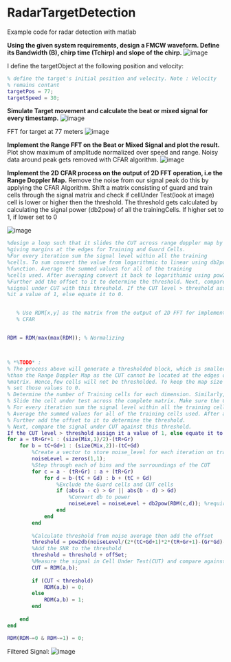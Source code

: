 # RadarTargetDetection
Example code for radar detection with matlab

<b>Using the given system requirements, design
a FMCW waveform. Define its Bandwidth (B), chirp time (Tchirp) and slope of the chirp.</b>
![image](https://user-images.githubusercontent.com/42981587/136083523-32aa7553-848c-4c45-95ee-adc8b489f4f6.png)

I define the targetObject at the following position and velocity:
```matlab
% define the target's initial position and velocity. Note : Velocity
% remains contant
targetPos = 77;
targetSpeed = 30;
```



<b>Simulate Target movement and calculate the beat or mixed signal for every timestamp.</b>
![image](https://user-images.githubusercontent.com/42981587/136083774-7c5281d0-1da9-4613-ae73-b91904e23b51.png)

FFT for target at 77 meters
![image](https://user-images.githubusercontent.com/42981587/136084048-9de3cdd0-bd14-451a-a72c-4bd57b173ea1.png)

<b>Implement the Range FFT on the Beat or Mixed Signal and plot the result.</b>
Plot show maximum of amplitude normalized over speed and range. Noisy data around peak gets removed with CFAR algorithm. 
![image](https://user-images.githubusercontent.com/42981587/136084500-30bb69fa-3c0b-48a0-adc8-63345d600ee3.png)



<b>Implement the 2D CFAR process on the output of 2D FFT operation, i.e the Range Doppler Map.</b>
Remove the noise from our signal peak do this by applying the CFAR Algorithm. Shift a matrix consisting of guard and train cells
through the signal matrix and check if cellUnder Test(look at image) cell is lower or higher then the threshold. The threshold gets calculated 
by calculating the signal power (db2pow) of all the trainingCells. If higher set to 1, if lower set to 0

![image](https://user-images.githubusercontent.com/42981587/136104565-e67206ae-3985-4d35-8e7c-5760b0b4f5ec.png)


```matlab
%design a loop such that it slides the CUT across range doppler map by
%giving margins at the edges for Training and Guard Cells.
%For every iteration sum the signal level within all the training
%cells. To sum convert the value from logarithmic to linear using db2pow
%function. Average the summed values for all of the training
%cells used. After averaging convert it back to logarithimic using pow2db.
%Further add the offset to it to determine the threshold. Next, compare the
%signal under CUT with this threshold. If the CUT level > threshold assign
%it a value of 1, else equate it to 0.


   % Use RDM[x,y] as the matrix from the output of 2D FFT for implementing
   % CFAR


RDM = RDM/max(max(RDM)); % Normalizing



% *%TODO* :
% The process above will generate a thresholded block, which is smaller 
%than the Range Doppler Map as the CUT cannot be located at the edges of
%matrix. Hence,few cells will not be thresholded. To keep the map size same
% set those values to 0. 
% Determine the number of Training cells for each dimension. Similarly, pick the number of guard cells.
% Slide the cell under test across the complete matrix. Make sure the CUT has margin for Training and Guard cells from the edges.
% For every iteration sum the signal level within all the training cells. To sum convert the value from logarithmic to linear using db2pow function.
% Average the summed values for all of the training cells used. After averaging convert it back to logarithmic using pow2db.
% Further add the offset to it to determine the threshold.
% Next, compare the signal under CUT against this threshold.
If the CUT level > threshold assign it a value of 1, else equate it to 0.
for a = tR+Gr+1 : (size(Mix,1)/2)-(tR+Gr)
    for b = tC+Gd+1 : (size(Mix,2))-(tC+Gd)
        %Create a vector to store noise_level for each iteration on training cells
        noiseLevel = zeros(1,1);
        %Step through each of bins and the surroundings of the CUT
        for c = a - (tR+Gr) : a + (tR+Gr)
            for d = b-(tC + Gd) : b + (tC + Gd)
                %Exclude the Guard cells and CUT cells
                if (abs(a - c) > Gr || abs(b - d) > Gd)
                    %Convert db to power
                    noiseLevel = noiseLevel + db2pow(RDM(c,d)); %requires SignalToolbox
                end
            end
        end
        
        %Calculate threshold from noise average then add the offset
        threshold = pow2db(noiseLevel/(2*(tC+Gd+1)*2*(tR+Gr+1)-(Gr*Gd)-1));
        %Add the SNR to the threshold
        threshold = threshold + offSet;
        %Measure the signal in Cell Under Test(CUT) and compare against
        CUT = RDM(a,b);
        
        if (CUT < threshold)
            RDM(a,b) = 0;
        else
            RDM(a,b) = 1;
        end
        
    end
end

RDM(RDM~=0 & RDM~=1) = 0;
```
Filtered Signal:
![image](https://user-images.githubusercontent.com/42981587/136084760-958aa9f7-48e1-4091-80f8-2e7fa1417564.png)

